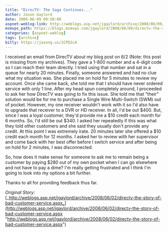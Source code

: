 ```yaml
---
title: "DirecTV: The Saga Continues..."
author: Jason Gaylord
date: 2008-06-09 09:58:00
aspnet-weblog-link: http://weblogs.asp.net/jgaylord/archive/2008/06/09/directv-the-saga-continues.aspx
msmvps_path: https://blogs.msmvps.com/jgaylord/2008/06/09/directv-the-saga-continues/
categories: [aspnet-weblog]
tags: [archive]
bitly: https://jasong.us/2CPD2cA
---
```


I received an email from DirecTV about my blog post on 6/2 (Note: this post is missing from my archives). They gave a 1-800 number and a 4-digit code so I can reach their team directly. I tried using that number and sat in a queue for nearly 20 minutes. Finally, someone answered and had no clue what my situation was. She placed me on hold for 5 minutes to review my account. Once she came back, she told me that I should have never ordered service with only 1 line. After my head spun completely around, I proceeded to ask her how DirecTV was going to fix this issue. She told me that "their" solution would be for me to purchase a Single Wire Multi-Switch (SWM) out of pocket. However, my one receiver wouldn't work with it so I'd also have to upgrade that receiver to a DVR or HD receiver. In all, I'd be out $400. But, since I was a loyal customer, they'd provide me a $10 credit each month for 6 months. So, I'd still be out $340. I asked her repeatedly if this was what they told other customers and she said they usually don't provide any credit. At this point I was extremely irate. 20 minutes later she offered a $10 credit each month for 12 months. I asked her to review with her supervisor and come back with her best offer before I switch service and after being on hold for 2 minutes, I was disconnected.

So, how does it make sense for someone to ask me to remain being a customer by paying $280 out of my own pocket when I can go elsewhere and not have to pay a dime? I'm really getting frustrated and I think I'm going to look into my options a bit further.

Thanks to all for providing feedback thus far.

_Original Story:_ [_http://weblogs.asp.net/jgaylord/archive/2008/06/02/directv-the-story-of-bad-customer-service.aspx_](http://weblogs.asp.net/jgaylord/archive/2008/06/02/directv-the-story-of-bad-customer-service.aspx "http://weblogs.asp.net/jgaylord/archive/2008/06/02/directv-the-story-of-bad-customer-service.aspx")